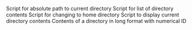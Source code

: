 Script for absolute path to current directory
Script for list of directory contents
Script for changing to home directory
Script to display current directory contents
Contents of a directory in long format with numerical ID
